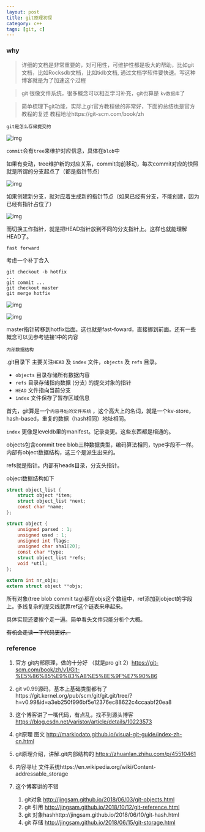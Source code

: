 ```yaml
---
layout: post
title: git原理初探
category: c++
tags: [git, c]
---
```


  

### why

> 详细的文档是非常重要的，对可用性，可维护性都是极大的帮助，比如git文档，比如Rocksdb文档，比如tidb文档, 通过文档学软件要快速。写这种博客就是为了加速这个过程

> git 很像文件系统，很多概念可以相互学习补充，git也算是 `kv数据库`了

> 简单梳理下git功能，实际上git官方教程做的非常好，下面的总结也是官方教程的复述 教程地址https://git-scm.com/book/zh



`git是怎么存储提交的`

![img](https://wanghenshui.github.io/assets/18333fig0301-tn.png)

`commit`会有`tree`来维护对应信息，具体在`blob`中

如果有变动，tree维护新的对应关系，commit向前移动，每次commit对应的快照就是所谓的分支起点了（都是指针节点）

![img](https://wanghenshui.github.io/assets/18333fig0303-tn.png)

如果创建新分支，就对应着生成新的指针节点（如果已经有分支，不能创建，因为已经有指针占位了）

![img](https://wanghenshui.github.io/assets/18333fig0304-tn.png)





而切换工作指针，就是把HEAD指针放到不同的分支指针上。这样也就能理解HEAD了。

`fast forward`

考虑一个补丁合入

```shell
git checkout -b hotfix
...
git commit ...
git checkout master
git merge hotfix
```

![img](https://wanghenshui.github.io/assets/18333fig0313-tn.png)

![img](https://wanghenshui.github.io/assets/18333fig0314-tn.png)

master指针转移到hotfix后面。这也就是fast-foward，直接挪到前面。还有一些概念可以见参考链接1中的内容





`内部数据结构`

.git目录下 主要关注`HEAD` 及 `index` 文件，`objects` 及 `refs` 目录。

- `objects` 目录存储所有数据内容
- `refs` 目录存储指向数据 (分支) 的提交对象的指针
- `HEAD` 文件指向当前分支
- `index` 文件保存了暂存区域信息

首先，git算是一个`内容寻址的文件系统` ，这个高大上的名词，就是一个kv-store，hash-based，重复的数据（hash相同）地址相同。

`index` 更像是leveldb里的manifest。记录变更。这些东西都是相通的。

objects包含commit tree blob三种数据类型，编码算法相同，type字段不一样。内部有object数据结构，这三个是派生出来的。

refs就是指针。内部有heads目录，分支头指针。

object数据结构如下

```c
struct object_list {
	struct object *item;
	struct object_list *next;
	const char *name;
};

struct object {
	unsigned parsed : 1;
	unsigned used : 1;
	unsigned int flags;
	unsigned char sha1[20];
	const char *type;
	struct object_list *refs;
	void *util;
};

extern int nr_objs;
extern struct object **objs;
```

所有对象(tree blob commit tag)都在objs这个数组中，ref添加到object的字段上。多线复杂的提交线就靠ref这个链表来串起来。

具体实现还要挨个走一遍。简单看头文件只能分析个大概。

~~有机会走读一下代码更好。~~

### reference

1. 官方 git内部原理，做的十分好 （就是pro git 2）https://git-scm.com/book/zh/v1/Git-%E5%86%85%E9%83%A8%E5%8E%9F%E7%90%86

2. git v0.99源码，基本上基础类型都有了https://git.kernel.org/pub/scm/git/git.git/tree/?h=v0.99&id=a3eb250f996bf5e12376ec88622c4ccaabf20ea8

3. 这个博客讲了一嘴代码，有点乱，找不到源头博客 https://blog.csdn.net/varistor/article/details/10223573

4. git原理 图文 http://marklodato.github.io/visual-git-guide/index-zh-cn.html

5. git原理介绍，讲解.git内部结构的 https://zhuanlan.zhihu.com/p/45510461

6. 内容寻址 文件系统https://en.wikipedia.org/wiki/Content-addressable_storage

7. 这个博客讲的不错

   1. git对象 http://jingsam.github.io/2018/06/03/git-objects.html
   2. git 引用 http://jingsam.github.io/2018/10/12/git-reference.html
   3. git 对象hashhttp://jingsam.github.io/2018/06/10/git-hash.html
   4. git 存储 http://jingsam.github.io/2018/06/15/git-storage.html

   